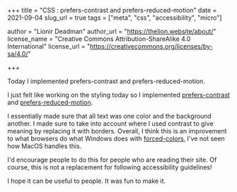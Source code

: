 +++
title = "CSS : prefers-contrast and prefers-reduced-motion"
date = 2021-09-04
slug_url = true
tags = ["meta", "css", "accessibility", "micro"]

author = "Lionir Deadman"
author_url = "https://thelion.website/about/"
license_name = "Creative Commons Attribution-ShareAlike 4.0 International"
license_url = "https://creativecommons.org/licenses/by-sa/4.0/"

+++

Today I implemented prefers-contrast and prefers-reduced-motion.
<!--more-->
I just felt like working on the styling today so I implemented [prefers-contrast](https://developer.mozilla.org/en-US/docs/Web/CSS/@media/prefers-contrast)
and [prefers-reduced-motion](https://developer.mozilla.org/en-US/docs/Web/CSS/@media/prefers-reduced-motion).

I essentially made sure that all text was one color and the background another. I made sure to take into account where I used contrast to give meaning
by replacing it with borders. Overall, I think this is an improvement to what browsers do what Windows does with [forced-colors](https://developer.mozilla.org/en-US/docs/Web/CSS/@media/forced-colors),
I've not seen how MacOS handles this.

I'd encourage people to do this for people who are reading their site. Of course, this is not a replacement for following accessibility guidelines!

I hope it can be useful to people. It was fun to make it.
